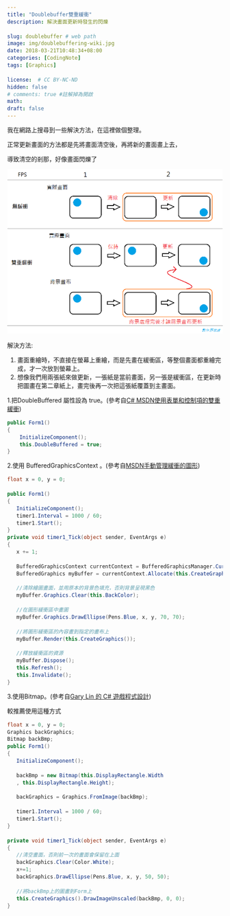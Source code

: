 ```yaml
---
title: "Doublebuffer雙重緩衝"
description: 解決畫面更新時發生的閃爍

slug: doublebuffer # web path
image: img/doublebuffering-wiki.jpg
date: 2018-03-21T10:48:34+08:00
categories: [CodingNote]
tags: [Graphics]

license:  # CC BY-NC-ND
hidden: false
# comments: true #註解掉為開啟
math: 
draft: false
---
```


我在網路上搜尋到一些解決方法，在這裡做個整理。

正常更新畫面的方法都是先將畫面清空後，再將新的畫面畫上去，

導致清空的剎那，好像畫面閃爍了

![](img/double.png)

解決方法:

1. 畫面重繪時，不直接在螢幕上重繪，而是先畫在緩衝區，等整個畫面都重繪完成，才一次放到螢幕上。
2. 想像我們用兩張紙來做更新，一張紙是當前畫面，另一張是緩衝區，在更新時把圖畫在第二章紙上，畫完後再一次把這張紙覆蓋到主畫面。

1.把DoubleBuffered 屬性設為 true。(參考自[C# MSDN使用表單和控制項的雙重緩衝](https://msdn.microsoft.com/zh-tw/library/3t7htc9c.aspx))
```C#
public Form1()
{
    InitializeComponent();
    this.DoubleBuffered = true;
}
```

2.使用 BufferedGraphicsContext 。(參考自[MSDN手動管理緩衝的圖形](https://msdn.microsoft.com/zh-tw/library/ka0yazs1.aspx))
```C#
float x = 0, y = 0;

public Form1()
{
   InitializeComponent();
   timer1.Interval = 1000 / 60;
   timer1.Start();
}
private void timer1_Tick(object sender, EventArgs e)
{
   x += 1;

   BufferedGraphicsContext currentContext = BufferedGraphicsManager.Current;
   BufferedGraphics myBuffer = currentContext.Allocate(this.CreateGraphics(), this.DisplayRectangle);

   //清除繪圖畫面，並用原本的背景色填充，否則背景呈現黑色
   myBuffer.Graphics.Clear(this.BackColor);

   //在圖形緩衝區中畫圖
   myBuffer.Graphics.DrawEllipse(Pens.Blue, x, y, 70, 70);

   //將圖形緩衝區的內容畫到指定的畫布上
   myBuffer.Render(this.CreateGraphics());

   //釋放緩衝區的資源
   myBuffer.Dispose();
   this.Refresh();
   this.Invalidate();
}
```

3.使用Bitmap。(參考自[Gary Lin 的 C# 遊戲程式設計](https://www.youtube.com/user/garfgary))

較推薦使用這種方式
```C#
float x = 0, y = 0;
Graphics backGraphics;
Bitmap backBmp;
public Form1()
{
   InitializeComponent();

   backBmp = new Bitmap(this.DisplayRectangle.Width
   , this.DisplayRectangle.Height);

   backGraphics = Graphics.FromImage(backBmp);

   timer1.Interval = 1000 / 60;
   timer1.Start();
}

private void timer1_Tick(object sender, EventArgs e)
{
   //清空畫面，否則前一次的畫面會保留在上面
   backGraphics.Clear(Color.White);
   x+=1;
   backGraphics.DrawEllipse(Pens.Blue, x, y, 50, 50);

   //將backBmp上的圖畫到Form上
   this.CreateGraphics().DrawImageUnscaled(backBmp, 0, 0);
}
```